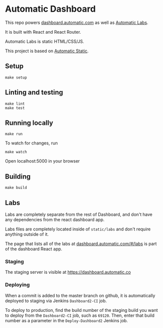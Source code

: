 # Automatic Dashboard

This repo powers [dashboard.automatic.com](https://dashboard.automatic.com) as well as [Automatic Labs](https://dashboard.automatic.com/#/labs).

It is built with React and React Router.

Automatic Labs is static HTML/CSS/JS.

This project is based on [Automatic Static](https://github.com/Automatic/Automatic-static).

## Setup

    make setup

## Linting and testing

    make lint
    make test

## Running locally

    make run

To watch for changes, run

    make watch

Open localhost:5000 in your browser

## Building

    make build

## Labs

Labs are completely separate from the rest of Dashboard, and don't have any dependencies from the react dashboard app.

Labs files are completely located inside of `static/labs` and don't require anything outside of it.

The page that lists all of the labs at [dashboard.automatic.com/#/labs](https://dashboard.automatic.com/#/labs) is part of the dashboard React app.

### Staging

The staging server is visible at https://dashboard.automatic.co

### Deploying

When a commit is added to the master branch on github, it is automatically deployed to staging via Jenkins `Dashboard2-CI` job.

To deploy to production, find the build number of the staging build you want to deploy from the `Dashboard2-CI` job, such as `69120`. Then, enter that build number as a parameter in the `Deploy-Dashboard2` Jenkins job.
